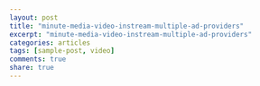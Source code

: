 ```yaml
---
layout: post
title: "minute-media-video-instream-multiple-ad-providers"
excerpt: "minute-media-video-instream-multiple-ad-providers"
categories: articles
tags: [sample-post, video]
comments: true
share: true
---
```

<div class="apester-media" data-media-id="5ee7954064ed4c040ac16b56" height="512"></div><script async src="https://static.stg.apester.com/js/sdk/latest/apester-sdk.js"></script>
<br>
<div class="apester-media" data-media-id="5ea00de671c14b4bdb475977" height="512"></div><script async src="https://static.stg.apester.com/js/sdk/latest/apester-sdk.js"></script>
